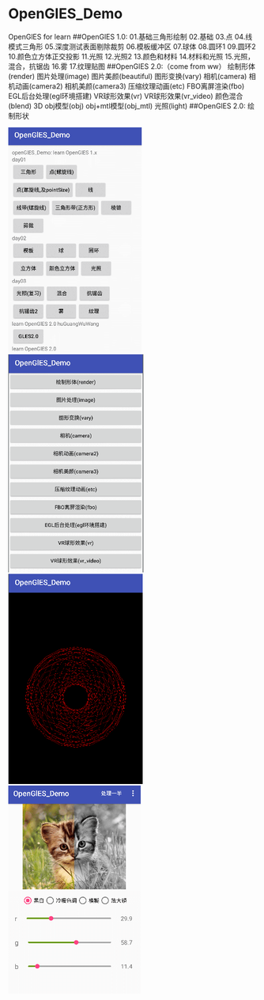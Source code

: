 # OpenGlES_Demo
OpenGlES for learn
  ##OpenGlES 1.0:
      01.基础三角形绘制
      02.基础
      03.点
      04.线模式三角形
      05.深度测试表面剔除裁剪
      06.模板缓冲区
      07.球体
      08.圆环1
      09.圆环2
      10.颜色立方体正交投影
      11.光照
      12.光照2
      13.颜色和材料
      14.材料和光照
      15.光照，混合，抗锯齿
      16.雾
      17.纹理贴图
  ##OpenGlES 2.0:（come from ww）
          绘制形体(render)
          图片处理(image)
          图片美颜(beautiful)
          图形变换(vary)
          相机(camera)
          相机动画(camera2)
          相机美颜(camera3)
          压缩纹理动画(etc)
          FBO离屏渲染(fbo)
          EGL后台处理(egl环境搭建)
          VR球形效果(vr)
          VR球形效果(vr_video)
          颜色混合(blend)
          3D obj模型(obj)
          obj+mtl模型(obj_mtl)
          光照(light)
  ##OpenGlES 2.0:
      绘制形状

   ![](./pic/20181206105251.png)
   ![](./pic/20181206105332.png)
   ![](./pic/20181206105348.png)
   ![](./pic/20181206105402.png)
